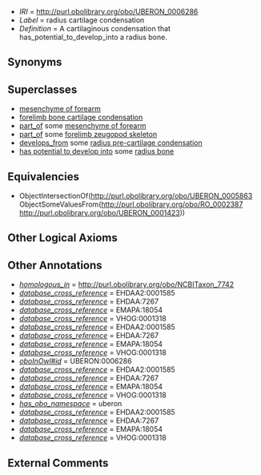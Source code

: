  * *IRI* = http://purl.obolibrary.org/obo/UBERON_0006286
 * *Label* = radius cartilage condensation
 * *Definition* = A cartilaginous condensation that has_potential_to_develop_into a radius bone.

## Synonyms


## Superclasses

 * [mesenchyme of forearm](../../UBERON/27/UBERON_0003327.md)
 * [forelimb bone cartilage condensation](../../UBERON/83/UBERON_0010883.md)
 * [part_of](../../BFO/50/BFO_0000050.md) some [mesenchyme of forearm](../../UBERON/27/UBERON_0003327.md)
 * [part_of](../../BFO/50/BFO_0000050.md) some [forelimb zeugopod skeleton](../../UBERON/03/UBERON_0010703.md)
 * [develops_from](../../RO/02/RO_0002202.md) some [radius pre-cartilage condensation](../../UBERON/46/UBERON_0010846.md)
 * [has potential to develop into](../../RO/87/RO_0002387.md) some [radius bone](../../UBERON/23/UBERON_0001423.md)

## Equivalencies

 * ObjectIntersectionOf(<http://purl.obolibrary.org/obo/UBERON_0005863> ObjectSomeValuesFrom(<http://purl.obolibrary.org/obo/RO_0002387> <http://purl.obolibrary.org/obo/UBERON_0001423>))

## Other Logical Axioms


## Other Annotations

 * *[homologous_in](../../core#homologous/in/core#homologous_in.md)* = http://purl.obolibrary.org/obo/NCBITaxon_7742
 * *[database_cross_reference](../../ef/oboInOwl#hasDbXref.md)* = EHDAA2:0001585
 * *[database_cross_reference](../../ef/oboInOwl#hasDbXref.md)* = EHDAA:7267
 * *[database_cross_reference](../../ef/oboInOwl#hasDbXref.md)* = EMAPA:18054
 * *[database_cross_reference](../../ef/oboInOwl#hasDbXref.md)* = VHOG:0001318
 * *[database_cross_reference](../../ef/oboInOwl#hasDbXref.md)* = EHDAA2:0001585
 * *[database_cross_reference](../../ef/oboInOwl#hasDbXref.md)* = EHDAA:7267
 * *[database_cross_reference](../../ef/oboInOwl#hasDbXref.md)* = EMAPA:18054
 * *[database_cross_reference](../../ef/oboInOwl#hasDbXref.md)* = VHOG:0001318
 * *[oboInOwl#id](../../id/oboInOwl#id.md)* = UBERON:0006286
 * *[database_cross_reference](../../ef/oboInOwl#hasDbXref.md)* = EHDAA2:0001585
 * *[database_cross_reference](../../ef/oboInOwl#hasDbXref.md)* = EHDAA:7267
 * *[database_cross_reference](../../ef/oboInOwl#hasDbXref.md)* = EMAPA:18054
 * *[database_cross_reference](../../ef/oboInOwl#hasDbXref.md)* = VHOG:0001318
 * *[has_obo_namespace](../../ce/oboInOwl#hasOBONamespace.md)* = uberon
 * *[database_cross_reference](../../ef/oboInOwl#hasDbXref.md)* = EHDAA2:0001585
 * *[database_cross_reference](../../ef/oboInOwl#hasDbXref.md)* = EHDAA:7267
 * *[database_cross_reference](../../ef/oboInOwl#hasDbXref.md)* = EMAPA:18054
 * *[database_cross_reference](../../ef/oboInOwl#hasDbXref.md)* = VHOG:0001318

## External Comments

